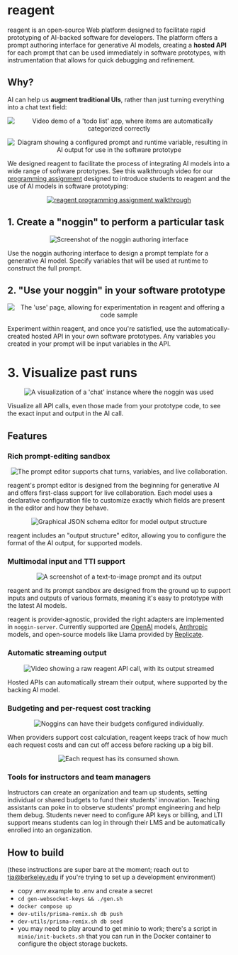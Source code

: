 # reagent

reagent is an open-source Web platform designed to facilitate rapid prototyping of AI-backed software for developers.
The platform offers a prompt authoring interface for generative AI models, creating a **hosted API** for each prompt that can be used immediately in software prototypes, with instrumentation that allows for quick debugging and refinement.

## Why?

AI can help us **augment traditional UIs**, rather than just turning everything into a chat text field:

<p align="center">
  <img src=".readme-images/todo-ai.gif" alt="Video demo of a 'todo list' app, where items are automatically categorized correctly">
</p>

<p align="center">
  <img src=".readme-images/todo-in-use.png" alt="Diagram showing a configured prompt and runtime variable, resulting in AI output for use in the software prototype">
</p>

We designed reagent to facilitate the process of integrating AI models into a wide range of software prototypes. See this walkthrough video for our [programming assignment](https://docs.google.com/document/d/1icRnM4s_1evEevnNxXBkORqz7et-GxB-e9VXt5pOEyU/edit) designed to introduce students to reagent and the use of AI models in software prototyping:

<p align="center">
  <a href="https://www.youtube.com/watch?v=zW6F4dyj4eg"><img src="https://img.youtube.com/vi/zW6F4dyj4eg/0.jpg" alt="reagent programming assignment walkthrough"></a>
</p>

## 1. Create a "noggin" to perform a particular task

<p align="center">
  <img src=".readme-images/noggin-authoring.png" alt="Screenshot of the noggin authoring interface">
</p>

Use the noggin authoring interface to design a prompt template for a generative AI model.
Specify variables that will be used at runtime to construct the full prompt.

## 2. "Use your noggin" in your software prototype

<p align="center">
  <img src=".readme-images/noggin-use.png" alt="The 'use' page, allowing for experimentation in reagent and offering a code sample">
</p>

Experiment within reagent, and once you're satisfied, use the automatically-created hosted API in your own software prototypes.
Any variables you created in your prompt will be input variables in the API.

# 3. Visualize past runs

<p align="center">
  <img src=".readme-images/noggin-use-instance.png" alt="A visualization of a 'chat' instance where the noggin was used">
</p>

Visualize all API calls, even those made from your prototype code, to see the exact input and output in the AI call.

## Features

### Rich prompt-editing sandbox

<p align="center">
  <img src=".readme-images/reagent-editor.gif" alt="The prompt editor supports chat turns, variables, and live collaboration.">
</p>

reagent's prompt editor is designed from the beginning for generative AI and offers first-class support for live collaboration. Each model uses a declarative configuration file to customize exactly which fields are present in the editor and how they behave.

<p align="center">
  <img src=".readme-images/output-structure.png" alt="Graphical JSON schema editor for model output structure">
</p>

reagent includes an "output structure" editor, allowing you to configure the format of the AI output, for supported models.

### Multimodal input and TTI support

<p align="center">
  <img src=".readme-images/tti-dragon.webp" alt="A screenshot of a text-to-image prompt and its output">
</p>

reagent and its prompt sandbox are designed from the ground up to support inputs and outputs of various formats, meaning it's easy to prototype with the latest AI models.

reagent is provider-agnostic, provided the right adapters are implemented in `noggin-server`. Currently supported are [OpenAI](https://openai.com/) models, [Anthropic](https://www.anthropic.com/) models, and open-source models like Llama provided by [Replicate](https://replicate.com/).

### Automatic streaming output

<p align="center">
  <img src=".readme-images/reagent-streaming.gif" alt="Video showing a raw reagent API call, with its output streamed">
</p>

Hosted APIs can automatically stream their output, where supported by the backing AI model.

### Budgeting and per-request cost tracking

<p align="center">
  <img src=".readme-images/budget-1.png" alt="Noggins can have their budgets configured individually.">
</p>

When providers support cost calculation, reagent keeps track of how much each request costs and can cut off access before racking up a big bill.

<p align="center">
  <img src=".readme-images/budget-2.png" alt="Each request has its consumed shown.">
</p>

### Tools for instructors and team managers

Instructors can create an organization and team up students, setting individual or shared budgets to fund their students' innovation. Teaching assistants can poke in to observe students' prompt engineering and help them debug.
Students never need to configure API keys or billing, and LTI support means students can log in through their LMS and be automatically enrolled into an organization.

## How to build

(these instructions are super bare at the moment; reach out to tja@berkeley.edu if you're trying to set up a development environment)

- copy .env.example to .env and create a secret
- `cd gen-websocket-keys && ./gen.sh`
- `docker compose up`
- `dev-utils/prisma-remix.sh db push`
- `dev-utils/prisma-remix.sh db seed`
- you may need to play around to get minio to work; there's a script in `minio/init-buckets.sh` that you can run in the Docker container to configure the object storage buckets.
